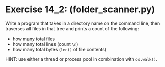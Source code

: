 # Exercise 14_2: (folder_scanner.py)

Write a program that takes in a directory name on the command line, then traverses all files in that tree and prints a count of the following:

 * how many total files
 * how many total lines (count `\n`)
 * how many total bytes (`len()` of file contents)

HINT: use either a thread or process pool in combination with `os.walk()`.
